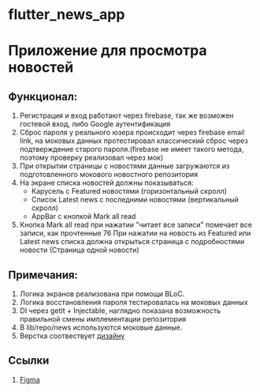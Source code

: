 # flutter_news_app

# Приложение для просмотра новостей

## Функционал:

1. Регистрация и вход работают через firebase, так же возможен гостевой вход, либо Google аутентификация
2. Сброс пароля у реального юзера происходит через firebase email link, на моковых данных протестировал классический сброс через подтверждение старого пароля.(firebase не имеет такого метода, поэтому проверку реализовал через мок)
3. При открытии страницы с новостями данные загружаются из подготовленного мокового новостного репозитория
4. На экране списка новостей должны показываться:
    - Карусель с Featured новостями (горизонтальный скролл)
    - Список Latest news c последними новостями (вертикальный скролл)
    - AppBar с кнопкой Mark all read
5. Кнопка Mark all read при нажатии "читает все записи" помечает все записи, как прочтенные
76 При нажатии на новость из Featured или Latest news списка должна открыться страница с подробностями новости (Страница одной новости)

## Примечания:
1. Логика экранов реализована при помощи BLoC.
2. Логика восстановления пароля тестировалась на моковых данных
3. DI через getIt + Injectable, наглядно показана возможность правильной смены имплементации репозитория
4. В lib/repo/news используются моковые данные.
5. Верстка соотвествует [дизайну](https://www.figma.com/file/Argrws6VDUE8Qvg2DwySIH/Untitled?node-id=0%3A1)


## Ссылки
1. [Figma](https://www.figma.com/file/Argrws6VDUE8Qvg2DwySIH/Untitled?node-id=0%3A1)
